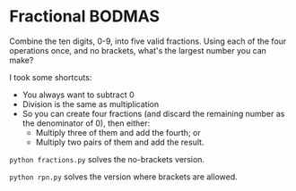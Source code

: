 # Fractional BODMAS

Combine the ten digits, 0-9, into five valid fractions. Using each of the four operations once, and no brackets, what's the largest number you can make?

I took some shortcuts: 

* You always want to subtract 0
* Division is the same as multiplication
* So you can create four fractions (and discard the remaining number as the denominator of 0), then either:
  * Multiply three of them and add the fourth; or
  * Multiply two pairs of them and add the result.
 
`python fractions.py` solves the no-brackets version.

`python rpn.py` solves the version where brackets are allowed.
